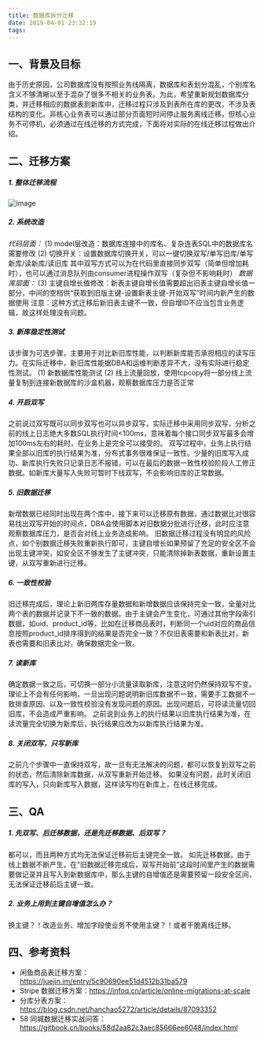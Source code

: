 ```yaml
---
title: 数据库拆分迁移
date: 2019-04-01 23:32:19
tags:
---
```

## 一、背景及目标
由于历史原因，公司数据库没有按照业务线隔离，数据库和表划分混乱，个别库名含义不够清晰以至于混杂了很多不相关的业务表。为此，希望重新规划数据库分类，并迁移相应的数据表到新库中，迁移过程只涉及到表所在库的更改，不涉及表结构的变化。非核心业务表可以通过部分页面短时间停止服务离线迁移，但核心业务不可停机，必须通过在线迁移的方式完成，下面将对实际的在线迁移过程做出介绍。

## 二、迁移方案
##### 1. 整体迁移流程
![image](migration.png)

##### 2. 系统改造
*代码层面：*
(1) model层改造：数据库连接中的库名、复杂连表SQL中的数据库名需要修改
(2) 切换开关：设置数据库切换开关，可以一键切换双写/单写旧库/单写新库/读新库/读旧库
其中双写方式可以为在代码里直接同步双写（简单但增加耗时），也可以通过消息队列由consumer进程操作双写（复杂但不影响耗时）
*数据库层面：*
(3) 主键自增长值修改：新表主键自增长值需要超出旧表主键自增长值一部分，中间的空档供“获取到旧版主键-设置新表主键-开始双写”时间内新产生的数据使用
注意：这种方式迁移后新旧表主键不一致，但自增ID不应当包含业务逻辑，故这样处理没有问题。

##### 3. 新库稳定性测试
该步骤为可选步骤，主要用于对比新旧库性能，以判断新库能否承担相应的读写压力。在实际迁移中，新旧库性能据DBA和运维判断差异不大，没有实际进行稳定性测试。
(1) 新数据库性能测试
(2) 线上流量回放，使用tcpcopy将一部分线上流量复制到连接新数据库的沙盒机器，观察数据库压力是否正常

##### 4. 开启双写
之前说过双写既可以同步双写也可以异步双写，实际迁移中采用同步双写，分析之前的线上日志绝大多数SQL执行时间<100ms，意味着每个接口同步双写最多会增加100ms左右的耗时，在业务上是完全可以接受的。
双写过程中，业务上执行结果全部以旧库的执行结果为准，分布式事务很难保证一致性。少量的旧库写入成功、新库执行失败只记录日志不报错，可以在最后的数据一致性校验阶段人工修正数据。如新库大量写入失败可暂时下线双写，不会影响旧库的正常数据。

##### 5. 旧数据迁移
新增数据已经同时出现在两个库中，接下来可以迁移原有数据，通过数据比对很容易找出双写开始的时间点，DBA会使用脚本对旧数据分批进行迁移，此时应注意观察数据库压力，是否会对线上业务造成影响。
旧数据迁移过程没有明显的风险点，如个别数据迁移失败重新执行即可，主键自增长如果预留了充足的安全区不会出现主键冲突，如安全区不够发生了主键冲突，只能清除掉新表数据，重新设置主键，从双写重新进行迁移。

##### 6. 一致性校验
旧迁移完成后，理论上新旧两库存量数据和新增数据应该保持完全一致，全量对比两个表的数据并记录下不一致的数据。由于主键会产生变化，可通过其他字段索引数据，如uid、product_id等，比如在迁移商品表时，判断同一个uid对应的商品信息按照product_id排序得到的结果是否完全一致？不仅旧表需要和新表比对，新表也需要和旧表比对，确保数据完全一致。

##### 7. 读新库
确定数据一致之后，可切换一部分小流量读取新库，注意这时仍然保持双写不变。理论上不会有任何影响，一旦出现问题说明新旧库数据不一致，需要手工数据不一致排查原因、以及一致性校验没有发现问题的原因。出现问题后，可将读流量切回旧库，不会造成严重影响。
之前说到业务上的执行结果以旧库执行结果为准，在读流量完全切换为新库后，执行结果应改为以新库执行结果为准。

##### 8. 关闭双写，只写新库
之前几个步骤中一直保持双写，故一旦有无法解决的问题，都可以恢复到双写之前的状态，然后清除新库数据，从双写重新开始迁移。
如果没有问题，此时关闭旧库的写入，只向新库写入数据，这样读写均在新库上，在线迁移完成。

## 三、QA
##### 1. 先双写、后迁移数据，还是先迁移数据、后双写？
都可以，而且两种方式均无法保证迁移前后主键完全一致。
如先迁移数据，由于线上数据不断产生，在“旧数据迁移完成后，双写开始前”这段时间里产生的数据需要做记录并且写入到新数据库中，那么主键的自增值还是需要预留一段安全区间，无法保证迁移前后主键一致。

##### 2. 业务上用到主键自增值怎么办？
换主键？！改造业务、增加字段使业务不使用主键？！或者干脆离线迁移。

## 四、参考资料
- 闲鱼商品表迁移方案：https://juejin.im/entry/5c90690ee51d4512b31ba579
- Stripe 数据迁移方案：https://infoq.cn/article/online-migrations-at-scale
- 分库分表方案：https://blog.csdn.net/hanchao5272/article/details/87093352
- 58 同城数据迁移实战问答：https://gitbook.cn/books/58d2aa82c3aec85666ee6048/index.html